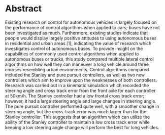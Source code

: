 # Abstract
Existing research on control for autonomous vehicles is largely focused on the performance of control algorithms when applied to cars; buses have not been investigated as much. Furthermore, existing studies indicate that people would display largely positive attitudes to using autonomous buses in residential and urban areas [1], indicating the value of research which investigates control of autonomous buses. To provide insight on the capabilities of commonly used control algorithms when applied to autonomous buses or trucks, this study compared multiple lateral control algorithms on how well they can maneuver a long vehicle around three courses resembling urban environments. Control algorithms compared included the Stanley and pure pursuit controllers, as well as two new controllers which aim to improve upon the weaknesses of both controllers. Research was carried out in a kinematic simulation which recorded the steering angle and cross track error from the front axle for each controller at 50km/h.  The Stanley controller had a low frontal cross track error; however, it had a large steering angle and large changes in steering angle. The pure pursuit controller performed quite well, with a smoother change in steering angle, but the cross-track error was much larger than for the Stanley controller. This suggests that an algorithm which can utilize the ability of the Stanley controller to maintain a low cross track error while keeping a low steering angle change will perform the best for long vehicles.

